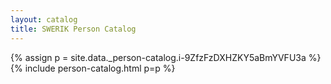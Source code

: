 ```yaml
---
layout: catalog
title: SWERIK Person Catalog
---
```

{% assign p = site.data._person-catalog.i-9ZfzFzDXHZKY5aBmYVFU3a %}
{% include person-catalog.html p=p %}

